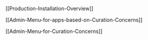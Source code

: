 [[Production-Installation-Overview]]

[[Admin-Menu-for-apps-based-on-Curation-Concerns]]

[[Admin-Menu-for-Curation-Concerns]]
